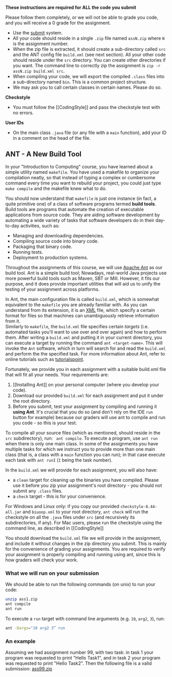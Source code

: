 **These instructions are required for ALL the code you submit**

Please follow them completely, or we will not be able to grade you code, and you will receive a 0 grade for the assignment.

* Use the [submit](https://submit.cs.biu.ac.il/) system.
* All your code should reside in a single `.zip` file named `assN.zip` where `N` is the assignment number.
* When the zip file is extracted, it should create a sub-directory called `src` 
  and the ANT config file `build.xml` (see next section). All your other code should reside under the `src` directory. 
You can create other directories if you want. The command line to correctly zip the assignment
  is `zip -r assN.zip build.xml src`.
* When compiling your code, we will export the compiled `.class` files into a sub-directory named `bin`. 
This is a common project structure.
* We may ask you to call certain classes in certain names. Please do so.


**Checkstyle**
* You must follow the [[CodingStyle]] and pass the checkstyle test with no errors.

**User IDs**

* On the main class `.java` file (or any file with a `main` function), 
add your ID in a comment on the head of the file. 


## ANT - A New Build Tool

In your "Introduction to Computing" course, you have learned about a simple utility named `makefile`. 
You have used a makefile to organize your compilation neatly, 
so that instead of typing a complex or cumbersome command every time you want to rebuild your project,
you could just type `make compile` and the makefile knew what to do.

You should now understand that `makefile` is just one instance (in fact, a quite primitive one) 
of a class of software programs termed **build tools**.
Build tools are programs that automate the creation of executable applications from source code. 
They are aiding software development by automating a wide variety of tasks 
that software developers do in their day-to-day activities, such as: 
* Managing and downloading dependencies.
* Compiling source code into binary code.
* Packaging that binary code.
* Running tests.
* Deployment to production systems.

Throughout the assignments of this course, we will use [Apache Ant](https://ant.apache.org/) as our build tool.
Ant is a simple build tool; Nowadays, real-world Java projects use more powerful build tools 
such as Maven, SBT or Mill. However, it fits our purpose, and it does provide important utilities 
that will aid us to unify the testing of your assignment across platforms.
      
In Ant, the main configuration file is called `build.xml`, which is somewhat equivalent 
to the `makefile` you are already familiar with. 
As you can understand from its extension, it is an [XML](https://en.wikipedia.org/wiki/XML) file, 
which specify a certain format for files so that machines can unambiguously retrieve information from it.  
Similarly to `makefile`, the `build.xml` file specifies certain _targets_ 
(i.e. automated tasks you'll want to use over and over again) and how to perform them.
After writing a `build.xml` and putting it in your current directory, 
you can execute a target by running the command `ant <target-name>`. 
This will invoke the `Ant` software, which in turn will search for and read the `build.xml` 
and perform the the specified task.
For more information about Ant, refer to online tutorials such as [tutorialspoint](https://www.tutorialspoint.com/ant/index.htm).

Fortunately, we provide you in each assignment with a suitable build.xml file that will fit all your needs.
Your requirements are:
1. [[Installing Ant]] on your personal computer (where you develop your code).
2. Download our provided `build.xml` for each assignment and put it under the root directory.
3. Before you submit, test your assignment by compiling and running it **using Ant**.
It's crucial that you do so (and don't rely on the IDE `run` button for example)
because our graders will use ant to compile and run you code - so this is your test.

To compile all your source files (which as mentioned, should reside in the `src` subdirectory), run: `
ant compile`. To execute a program, use `ant run` when there is only one main class. 
In some of the assignments you have multiple tasks for which we instruct you to provide more than one main class 
(that is, a class with a `main` function you can run); 
in that case execute each task with `ant runI` 
(`I` being the task number). 

In the `build.xml` we will provide for each assignment, you will also have:
 * a `clean` target for cleaning up the binaries you have compiled. 
 Please use it before you zip your assignment's root directory - you should not submit any `.class` files.
 * a `check` target - this is for your convenience. 
 
 For Windows and Linux only: if you copy our provided `checkstyle-8.44-all.jar` and `biuoop.xml` to your root directory, 
 `ant check` will run the checkstyle on all the `.java` files under `src` (and recursively its subdirectories, if any).
 For Mac users, please run the checkstyle using the command line, as described in [[CodingStyle]] 

You should download the `build.xml` file we will provide in the assignment, and include it 
without changes in the zip directory you submit. 
This is mainly for the convenience of grading your assignments.
You are required to verify your assignment is properly compiling and running using 
ant, since this is how graders will check your work.   

### What we will run on your submission 

We should be able to run the following commands (on unix) to run your code:
```bash
unzip ass1.zip
ant compile
ant run
```

To execute a `run` target with command line arguments (e.g. `10`, `arg2`, `3`), run:
```bash
ant -Dargs="10 arg2 3” run
```


### An example

Assuming we had assignment number 99, with two task: in task 1 your program was requested to print "Hello Task1", 
and in task 2 your program was requested to print "Hello Task2". 
Then the following file is a valid submission: [ass99.zip](data/ass99.zip)
